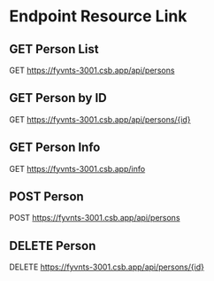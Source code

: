 # Endpoint Resource Link

## GET Person List
GET https://fyvnts-3001.csb.app/api/persons

## GET Person by ID
GET https://fyvnts-3001.csb.app/api/persons/{id}

## GET Person Info
GET https://fyvnts-3001.csb.app/info

## POST Person
POST https://fyvnts-3001.csb.app/api/persons

## DELETE Person
DELETE https://fyvnts-3001.csb.app/api/persons/{id}